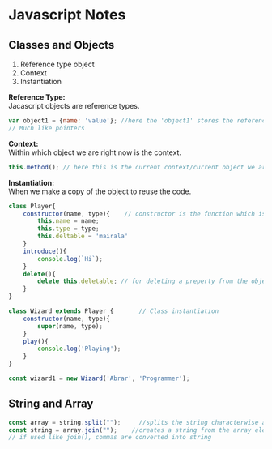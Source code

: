 # Javascript Notes

## Classes and Objects

1. Reference type object
2. Context
3. Instantiation

**Reference Type:**\
Jacascript objects are reference types.

```javascript
var object1 = {name: 'value'}; //here the 'object1' stores the reference to the object. Not the object itself.
// Much like pointers
```

**Context:**\
Within which object we are right now is the context.

```javascript
this.method(); // here this is the current context/current object we are inside of  66
```

**Instantiation:**\
When we make a copy of the object to reuse the code.

```javascript
class Player{
    constructor(name, type){    // constructor is the function which is run first everytime a new object is created.
        this.name = name;
        this.type = type;
        this.deltable = 'mairala'
    }
    introduce(){
        console.log(`Hi`);
    }
    delete(){
        delete this.deletable; // for deleting a preperty from the object
    }
}

class Wizard extends Player {       // Class instantiation
    constructor(name, type){
        super(name, type);
    }
    play(){
        console.log('Playing');
    }
}

const wizard1 = new Wizard('Abrar', 'Programmer');
```

## String and Array

```javascript
const array = string.split("");     //splits the string characterwise and creates an array
const string = array.join("");    //creates a string from the array elements
// if used like join(), commas are converted into string
```